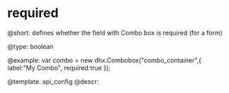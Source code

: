 required
=============

@short: 
defines whether the field with Combo box is required (for a form)




@type: boolean

@example: 
var combo = new dhx.Combobox("combo_container",{
    label:"My Combo",
    required:true
});


@template:	api_config
@descr: 



